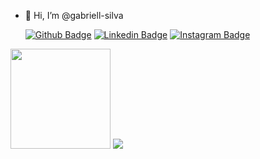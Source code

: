 - 👋 Hi, I’m @gabriell-silva

  [![Github Badge](https://img.shields.io/badge/-Github-000?style=flat-square&logo=Github&logoColor=white&link=https://github.com/fagnerpsantos)](https://github.com/gabriell-silva)
  [![Linkedin Badge](https://img.shields.io/badge/-LinkedIn-blue?style=flat-square&logo=Linkedin&logoColor=white&link=https://www.linkedin.com/in/gabriel-da-silva-freires-77894a1ab/)](https://www.linkedin.com/in/gabriel-da-silva-freires-77894a1ab)
  [![Instagram Badge](https://img.shields.io/badge/Instagram-E4405F?style=flat-square&logo=instagram&logoColor=white)](https://www.instagram.com/gabrielssilva._/)

<div>
  <img height="160em" src="https://github-readme-stats.vercel.app/api?username=gabriell-silva&show_icons=true&theme=none&include_all_commits=true&count_private=true"/>
  <img src="https://github-readme-stats.vercel.app/api/top-langs/?username=gabriell-silva&langs_count=10&show_icons=true&locale=en&layout=compact&theme=none"/>
</div>
